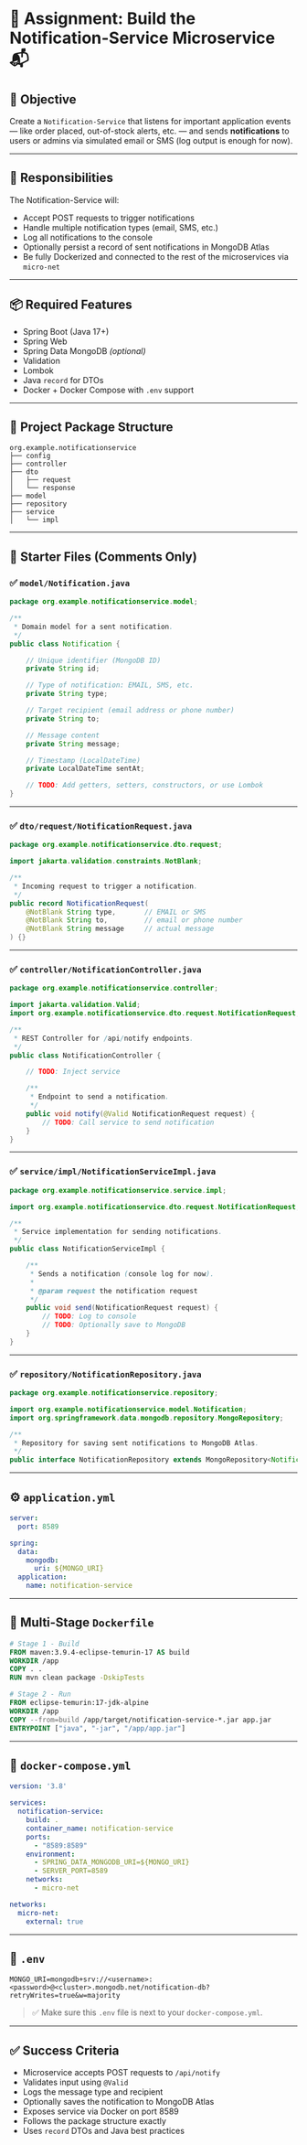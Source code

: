 # 📝 **Assignment: Build the Notification-Service Microservice** 📬

## 🎯 Objective

Create a `Notification-Service` that listens for important application events — like order placed, out-of-stock alerts, etc. — and sends **notifications** to users or admins via simulated email or SMS (log output is enough for now).

---

## 🧩 Responsibilities

The Notification-Service will:

* Accept POST requests to trigger notifications
* Handle multiple notification types (email, SMS, etc.)
* Log all notifications to the console
* Optionally persist a record of sent notifications in MongoDB Atlas
* Be fully Dockerized and connected to the rest of the microservices via `micro-net`

---

## 📦 Required Features

* Spring Boot (Java 17+)
* Spring Web
* Spring Data MongoDB *(optional)*
* Validation
* Lombok
* Java `record` for DTOs
* Docker + Docker Compose with `.env` support

---

## 🧱 Project Package Structure

```
org.example.notificationservice
├── config
├── controller
├── dto
│   ├── request
│   └── response
├── model
├── repository
├── service
│   └── impl
```

---

## 🧾 Starter Files (Comments Only)

### ✅ `model/Notification.java`

```java
package org.example.notificationservice.model;

/**
 * Domain model for a sent notification.
 */
public class Notification {

    // Unique identifier (MongoDB ID)
    private String id;

    // Type of notification: EMAIL, SMS, etc.
    private String type;

    // Target recipient (email address or phone number)
    private String to;

    // Message content
    private String message;

    // Timestamp (LocalDateTime)
    private LocalDateTime sentAt;

    // TODO: Add getters, setters, constructors, or use Lombok
}
```

---

### ✅ `dto/request/NotificationRequest.java`

```java
package org.example.notificationservice.dto.request;

import jakarta.validation.constraints.NotBlank;

/**
 * Incoming request to trigger a notification.
 */
public record NotificationRequest(
    @NotBlank String type,       // EMAIL or SMS
    @NotBlank String to,         // email or phone number
    @NotBlank String message     // actual message
) {}
```

---

### ✅ `controller/NotificationController.java`

```java
package org.example.notificationservice.controller;

import jakarta.validation.Valid;
import org.example.notificationservice.dto.request.NotificationRequest;

/**
 * REST Controller for /api/notify endpoints.
 */
public class NotificationController {

    // TODO: Inject service

    /**
     * Endpoint to send a notification.
     */
    public void notify(@Valid NotificationRequest request) {
        // TODO: Call service to send notification
    }
}
```

---

### ✅ `service/impl/NotificationServiceImpl.java`

```java
package org.example.notificationservice.service.impl;

import org.example.notificationservice.dto.request.NotificationRequest;

/**
 * Service implementation for sending notifications.
 */
public class NotificationServiceImpl {

    /**
     * Sends a notification (console log for now).
     * 
     * @param request the notification request
     */
    public void send(NotificationRequest request) {
        // TODO: Log to console
        // TODO: Optionally save to MongoDB
    }
}
```

---

### ✅ `repository/NotificationRepository.java`

```java
package org.example.notificationservice.repository;

import org.example.notificationservice.model.Notification;
import org.springframework.data.mongodb.repository.MongoRepository;

/**
 * Repository for saving sent notifications to MongoDB Atlas.
 */
public interface NotificationRepository extends MongoRepository<Notification, String> {}
```

---

## ⚙️ `application.yml`

```yaml
server:
  port: 8589

spring:
  data:
    mongodb:
      uri: ${MONGO_URI}
  application:
    name: notification-service
```

---

## 🐳 Multi-Stage `Dockerfile`

```Dockerfile
# Stage 1 - Build
FROM maven:3.9.4-eclipse-temurin-17 AS build
WORKDIR /app
COPY . .
RUN mvn clean package -DskipTests

# Stage 2 - Run
FROM eclipse-temurin:17-jdk-alpine
WORKDIR /app
COPY --from=build /app/target/notification-service-*.jar app.jar
ENTRYPOINT ["java", "-jar", "/app/app.jar"]
```

---

## 🐳 `docker-compose.yml`

```yaml
version: '3.8'

services:
  notification-service:
    build: .
    container_name: notification-service
    ports:
      - "8589:8589"
    environment:
      - SPRING_DATA_MONGODB_URI=${MONGO_URI}
      - SERVER_PORT=8589
    networks:
      - micro-net

networks:
  micro-net:
    external: true
```

---

## 🧪 `.env`

```
MONGO_URI=mongodb+srv://<username>:<password>@<cluster>.mongodb.net/notification-db?retryWrites=true&w=majority
```

> ✅ Make sure this `.env` file is next to your `docker-compose.yml`.

---

## ✅ Success Criteria

* Microservice accepts POST requests to `/api/notify`
* Validates input using `@Valid`
* Logs the message type and recipient
* Optionally saves the notification to MongoDB Atlas
* Exposes service via Docker on port 8589
* Follows the package structure exactly
* Uses `record` DTOs and Java best practices



